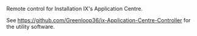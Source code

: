 Remote control for Installation IX's Application Centre.

See https://github.com/Greenloop36/ix-Application-Centre-Controller for the utility software.
